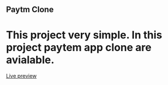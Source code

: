 ## Paytm Clone

# This project very simple.  In this project paytem app clone are avialable.

[Live preview](./Screenshot.png)